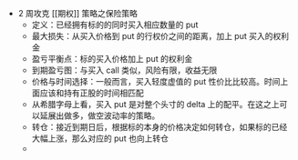 - 2 周攻克 [[期权]] 策略之保险策略
	- 定义：已经拥有标的的同时买入相应数量的 put
	- 最大损失：从买入价格到 put 的行权价之间的距离，加上 put 买入的权利金
	- 盈亏平衡点：标的买入价格加上 put 的权利金
	- 到期盈亏图：与买入 call 类似，风险有限，收益无限
	- 价格与时间选择：一般而言，买入轻度虚值的 put 性价比比较高。时间上面应该和持有正股的时间相匹配
	- 从希腊字母上看，买入 put 是对整个头寸的 delta 上的配平。在这之上可以延展出做多，做空波动率的策略。
	- 转仓：接近到期日后，根据标的本身的价格决定如何转仓，如果标的已经大幅上涨，那么对应的 put 也向上转仓
	-